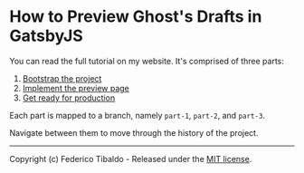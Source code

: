 # How to Preview Ghost's Drafts in GatsbyJS

You can read the full tutorial on my website. It's comprised of three parts:
1. [Bootstrap the project](https://fedetibaldo.com/how-to-preview-ghosts-drafts-in-gatsbyjs-part-1)
1. [Implement the preview page](https://fedetibaldo.com/how-to-preview-ghosts-drafts-in-gatsbyjs-part-2)
1. [Get ready for production](https://fedetibaldo.com/how-to-preview-ghosts-drafts-in-gatsbyjs-part-3)

Each part is mapped to a branch, namely `part-1`, `part-2`, and `part-3`.

Navigate between them to move through the history of the project.

---

Copyright (c) Federico Tibaldo - Released under the [MIT license](LICENSE).
